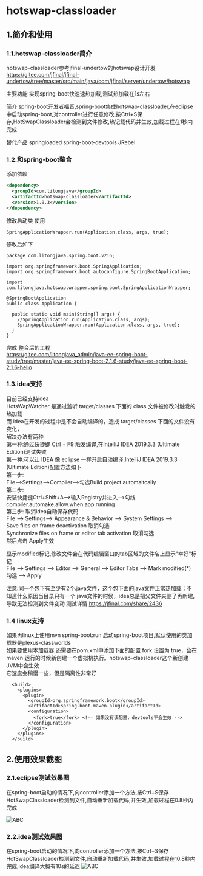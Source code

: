 # hotswap-classloader
## 1.简介和使用
### 1.1.hotswap-classloader简介

hotswap-classloader参考jfinal-undertow的hotswap设计开发
https://gitee.com/jfinal/jfinal-undertow/tree/master/src/main/java/com/jfinal/server/undertow/hotswap

主要功能
实现spring-boot快速速热加载,测试热加载在1s左右

简介
spring-boot开发者福音,spring-boot集成hotswap-classloader,在eclipse中启动spring-boot,对controller进行任意修改,按Ctrl+S保存,HotSwapClassloader会检测到文件修改,热记载代码并生效,加载过程在1秒内完成

替代产品
springloaded
spring-boot-devtools
JRebel

### 1.2.和spring-boot整合

添加依赖

```xml
<dependency>
  <groupId>com.litongjava</groupId>
  <artifactId>hotswap-classloader</artifactId>
  <version>1.0.3</version>
</dependency>
```
修改启动类
使用

```
SpringApplicationWrapper.run(Application.class, args, true);
```

修改后如下

```
package com.litongjava.spring.boot.v216;

import org.springframework.boot.SpringApplication;
import org.springframework.boot.autoconfigure.SpringBootApplication;

import com.litongjava.hotswap.wrapper.spring.boot.SpringApplicationWrapper;

@SpringBootApplication
public class Application {

  public static void main(String[] args) {
    //SpringApplication.run(Application.class, args);
    SpringApplicationWrapper.run(Application.class, args, true);
  }
}
```

完成
整合后的工程  
https://gitee.com/litongjava_admin/java-ee-spring-boot-study/tree/master/java-ee-spring-boot-2.1.6-study/java-ee-spring-boot-2.1.6-hello
### 1.3.idea支持

目前已经支持idea  
HotsWapWatcher 是通过监听 target/classes 下面的 class 文件被修改时触发的热加载  
而 idea在开发的过程中是不会自动编译的，造成 target/classes 下面的文件没有变化，  
解决办法有两种  
第一种:通过快捷键 Ctrl + F9 触发编译,在IntelliJ IDEA 2019.3.3 (Ultimate Edition)测试失败  
第一种:可以让 IDEA 像 eclipse 一样开启自动编译,IntelliJ IDEA 2019.3.3 (Ultimate Edition)配置方法如下  
第一步:  
File-->Settings-->Compiler-->勾选Build project automaitcally  
第二步:  
安装快捷键Ctrl+Shift+A-->输入Registry并进入-->勾线compiler.automake.allow.when.app.running  
第三步:
取消idea自动保存代码  
File --> Settings--> Appearance & Behavior --> System Settings -->  
 Save files on frame deactivation 取消勾选  
Synchronize files on frame or editor tab activation 取消勾选   
然后点击 Apply生效

显示modified标记,修改文件会在代码编辑窗口的tab区域的文件名上显示"幸好"标记  
File --> Settings --> Editor --> General --> Editor Tabs --> Mark modified(*) 勾选 --> Apply    

注意:同一个包下有至少有2个.java文件，这个包下面的java文件正常热加载；不知道什么原因当目录只有一个.java文件的时候，idea总是把父文件夹删了再新建,导致无法检测到文件变动
测试详情
https://jfinal.com/share/2436


### 1.4 linux支持
如果再linux上使用mvn spring-boot:run 启动spring-boot项目,默认使用的类加载器是plexus-classworlds  
如果要使用本加载器,还需要在pom.xml中添加下面的配置
fork 设置为 true，会在 maven 运行的时候新创建一个虚拟机执行。hotswap-classloader这个新创建 JVM中会生效  
 它速度会稍慢一些，但是隔离性非常好
```
  <build>
    <plugins>
      <plugin>
        <groupId>org.springframework.boot</groupId>
        <artifactId>spring-boot-maven-plugin</artifactId>
        <configuration>
          <fork>true</fork> <!-- 如果没有该配置，devtools不会生效 -->
        </configuration>
      </plugin>
    </plugins>
  </build>
```
## 2.使用效果截图
### 2.1.eclipse测试效果图

在spring-boot启动的情况下,向controller添加一个方法,按Ctrl+S保存HotSwapClassloader检测到文件,自动重新加载代码,并生效,加载过程在0.8秒内完成

![ABC](doc/images/hotswap-classloader-spring-boot-elipse-test.gif)

### 2.2.idea测试效果图
在spring-boot启动的情况下,向controller添加一个方法,按Ctrl+S保存HotSwapClassloader检测到文件,自动重新加载代码,并生效,加载过程在10.8秒内完成,idea编译大概有10s的延迟
![ABC](doc/images/hotswap-classloader-spring-boot-idea-test.gif)
